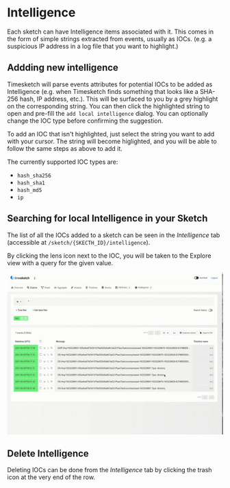 # Intelligence

Each sketch can have Intelligence items associated with it. This comes in the form of simple strings extracted from events,
usually as IOCs. (e.g. a suspicious IP address in a log file that you want to highlight.)

## Addding new intelligence

Timesketch will parse events attributes for potential IOCs to be added as Intelligence (e.g. when Timesketch finds something that looks like a SHA-256 hash, IP address, etc.). This will be surfaced to you by a grey highlight on the corresponding string. You can then click the highlighted string to open and pre-fill the `add local intelligence` dialog. You can optionally change the IOC type before confirming the suggestion.

To add an IOC that isn't highlighted, just select the string you want to add with your cursor. The string will become higlighted, and you will be able to follow the same steps as above to add it.

The currently supported IOC types are:

* `hash_sha256`
* `hash_sha1`
* `hash_md5`
* `ip`

## Searching for local Intelligence in your Sketch

The list of all the IOCs added to a sketch can be seen in the *Intelligence* tab (accessible at `/sketch/{SKECTH_ID}/intelligence`).

By clicking the lens icon next to the IOC, you will be taken to the Explore view with a query for the given value.

![Share dialogue](/assets/images/add_intelligence.gif)

## Delete Intelligence

Deleting IOCs can be done from the *Intelligence* tab by clicking the trash icon at the very end of the row.
